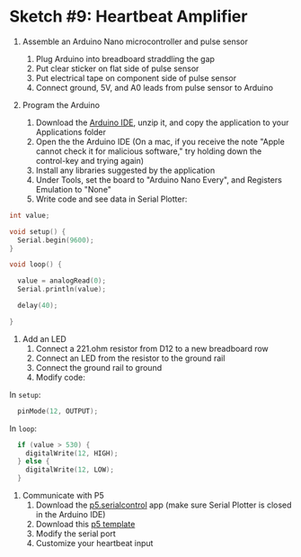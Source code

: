 # Sketch #9: Heartbeat Amplifier

1. Assemble an Arduino Nano microcontroller and pulse sensor
    1. Plug Arduino into breadboard straddling the gap
    1. Put clear sticker on flat side of pulse sensor
    1. Put electrical tape on component side of pulse sensor
    1. Connect ground, 5V, and A0 leads from pulse sensor to Arduino

1. Program the Arduino
    1. Download the [Arduino IDE](https://www.arduino.cc/en/main/software), unzip it, and copy the application to your Applications folder
    1. Open the the Arduino IDE (On a mac, if you receive the note "Apple cannot check it for malicious software," try holding down the control-key and trying again)
    1. Install any libraries suggested by the application
    1. Under Tools, set the board to "Arduino Nano Every", and Registers Emulation to "None"
    1. Write code and see data in Serial Plotter:
```c
int value;

void setup() {
  Serial.begin(9600);
}

void loop() {

  value = analogRead(0);
  Serial.println(value);

  delay(40);

}
```

1. Add an LED
    1. Connect a 221.ohm resistor from D12 to a new breadboard row
    1. Connect an LED from the resistor to the ground rail
    1. Connect the ground rail to ground
    1. Modify code:

In `setup`:
```c
  pinMode(12, OUTPUT);
```

In `loop`:
```c
  if (value > 530) {
    digitalWrite(12, HIGH);
  } else {
    digitalWrite(12, LOW);
  }
 ```

1. Communicate with P5
    1. Download the [p5.serialcontrol](https://github.com/p5-serial/p5.serialcontrol/releases) app (make sure Serial Plotter is closed in the Arduino IDE)
    1. Download this [p5 template](1._heartbeat_amplifer.zip)
    1. Modify the serial port
    1. Customize your heartbeat input

